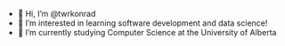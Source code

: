 - 👋 Hi, I’m @twrkonrad
- 👀 I’m interested in learning software development and data science!
- 🌱 I’m currently studying Computer Science at the University of Alberta

<!---
twrkonrad/twrkonrad is a ✨ special ✨ repository because its `README.md` (this file) appears on your GitHub profile.
You can click the Preview link to take a look at your changes.
--->
